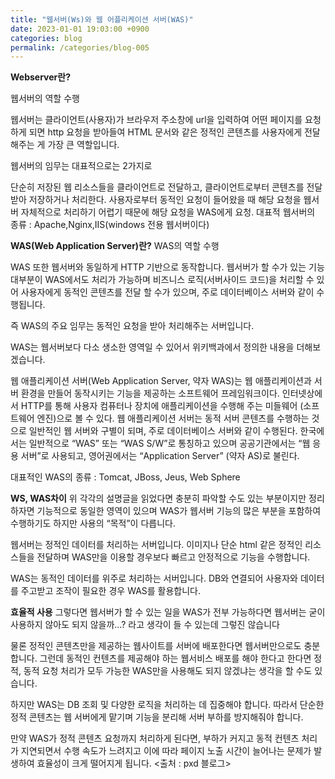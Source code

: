 ```yaml
---
title: "웹서버(Ws)와 웹 어플리케이션 서버(WAS)"
date: 2023-01-01 19:03:00 +0900
categories: blog
permalink: /categories/blog-005
---
```


**Webserver란?**

웹서버의 역할 수행

웹서버는 클라이언트(사용자)가 브라우저 주소창에 url을 입력하여 어떤 페이지를 요청하게 되면 http 요청을 받아들여 HTML 문서와 같은 정적인 콘텐츠를 사용자에게 전달해주는 게 가장 큰 역할입니다.

웹서버의 임무는 대표적으로는 2가지로

단순히 저장된 웹 리소스들을 클라이언트로 전달하고, 클라이언트로부터 콘텐츠를 전달받아 저장하거나 처리한다.
사용자로부터 동적인 요청이 들어왔을 때 해당 요청을 웹서버 자체적으로 처리하기 어렵기 때문에 해당 요청을 WAS에게 요청.
대표적 웹서버의 종류 : Apache,Nginx,IIS(windows 전용 웹서버이다)

**WAS(Web Application Server)란?**
WAS의 역할 수행


WAS 또한 웹서버와 동일하게 HTTP 기반으로 동작합니다. 웹서버가 할 수가 있는 기능 대부분이 WAS에서도 처리가 가능하며 비즈니스 로직(서버사이드 코드)을 처리할 수 있어 사용자에게 동적인 콘텐츠를 전달 할 수가 있으며, 주로 데이터베이스 서버와 같이 수행됩니다.

즉 WAS의 주요 임무는 동적인 요청을 받아 처리해주는 서버입니다.

WAS는 웹서버보다 다소 생소한 영역일 수 있어서 위키백과에서 정의한 내용을 더해보겠습니다.

웹 애플리케이션 서버(Web Application Server, 약자 WAS)는 웹 애플리케이션과 서버 환경을 만들어 동작시키는 기능을 제공하는 소프트웨어 프레임워크이다. 인터넷상에서 HTTP를 통해 사용자 컴퓨터나 장치에 애플리케이션을 수행해 주는 미들웨어 (소프트웨어 엔진)으로 볼 수 있다. 웹 애플리케이션 서버는 동적 서버 콘텐츠를 수행하는 것으로 일반적인 웹 서버와 구별이 되며, 주로 데이터베이스 서버와 같이 수행된다. 한국에서는 일반적으로 “WAS” 또는 “WAS S/W”로 통칭하고 있으며 공공기관에서는 “웹 응용 서버”로 사용되고, 영어권에서는 “Application Server” (약자 AS)로 불린다.

대표적인 WAS의 종류 : Tomcat, JBoss, Jeus, Web Sphere

**WS, WAS차이**
위 각각의 설명글을 읽었다면 충분히 파악할 수도 있는 부분이지만 정리하자면 기능적으로 동일한 영역이 있으며 WAS가 웹서버 기능의 많은 부분을 포함하여 수행하기도 하지만 사용의 “목적”이 다릅니다.

웹서버는 정적인 데이터를 처리하는 서버입니다. 이미지나 단순 html 같은 정적인 리소스들을 전달하며 WAS만을 이용할 경우보다 빠르고 안정적으로 기능을 수행합니다.

WAS는 동적인 데이터를 위주로 처리하는 서버입니다. DB와 연결되어 사용자와 데이터를 주고받고 조작이 필요한 경우 WAS를 활용합니다.

**효율적 사용**
그렇다면 웹서버가 할 수 있는 일을 WAS가 전부 가능하다면 웹서버는 굳이 사용하지 않아도 되지 않을까…? 라고 생각이 들 수 있는데 그렇진 않습니다

물론 정적인 콘텐츠만을 제공하는 웹사이트를 서버에 배포한다면 웹서버만으로도 충분합니다. 그런데 동적인 컨텐츠를 제공해야 하는 웹서비스 배포를 해야 한다고 한다면 정적, 동적 요청 처리가 모두 가능한 WAS만을 사용해도 되지 않겠냐는 생각을 할 수도 있습니다.

하지만 WAS는 DB 조회 및 다양한 로직을 처리하는 데 집중해야 합니다.
따라서 단순한 정적 콘텐츠는 웹 서버에게 맡기며 기능을 분리해 서버 부하를 방지해줘야 합니다.

만약 WAS가 정적 콘텐츠 요청까지 처리하게 된다면, 부하가 커지고 동적 컨텐츠 처리가 지연되면서 수행 속도가 느려지고 이에 따라 페이지 노출 시간이 늘어나는 문제가 발생하여 효율성이 크게 떨어지게 됩니다.
<출처 : pxd 블로그>